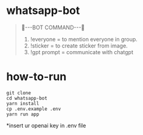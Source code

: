 # whatsapp-bot

> 🤖---BOT COMMAND---🤖
>
> 1.  !everyone = to mention everyone in group.
> 2.  !sticker = to create sticker from image.
> 3.  !gpt prompt = communicate with chatgpt

# how-to-run

    git clone
    cd whatsapp-bot
    yarn install
    cp .env.example .env
    yarn run app

\*insert ur openai key in .env file
